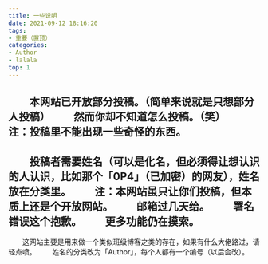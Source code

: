 ```yaml
---
title: 一些说明
date: 2021-09-12 18:16:20
tags:
- 重要（置顶）
categories:
- Author
- lalala
top: 1
---
```

&emsp;&emsp;本网站已开放部分投稿。（简单来说就是只想部分人投稿）
&emsp;&emsp;然而你却不知道怎么投稿。（笑）
&emsp;&emsp;注：投稿里不能出现一些奇怪的东西。
---
&emsp;&emsp;投稿者需要姓名（可以是化名，但必须得让想认识的人认识，比如那个「0P4」（已加密）的网友），姓名放在分类里。
&emsp;&emsp;注：本网站虽只让你们投稿，但本质上还是个开放网站。
&emsp;&emsp;邮箱过几天给。
&emsp;&emsp;署名错误这个抱歉。
&emsp;&emsp;更多功能仍在摸索。
---
&emsp;&emsp;这网站主要是用来做一个类似班级博客之类的存在，如果有什么大佬路过，请轻点喷。
&emsp;&emsp;姓名的分类改为「Author」，每个人都有一个编号（以后会改）。